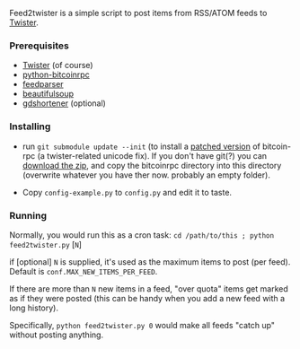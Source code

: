 Feed2twister is a simple script to post items from RSS/ATOM feeds to [Twister](http://twister.net.co).

### Prerequisites

* [Twister](http://twister.net.co/) (of course)
* [python-bitcoinrpc](https://pypi.python.org/pypi/python-bitcoinrpc/)
* [feedparser](https://pypi.python.org/pypi/feedparser/)
* [beautifulsoup](https://pypi.python.org/pypi/beautifulsoup4/)
* [gdshortener](https://github.com/torre76/gd_shortener/) (optional)

### Installing

 * run `git submodule update --init`
   (to install a [patched version](https://github.com/thedod/python-bitcoinrpc/tree/unicode-fix-for-twister)
   of bitcoin-rpc (a twister-related unicode fix).
   If you don't have git(?) you can [download the zip](https://github.com/thedod/python-bitcoinrpc/archive/unicode-fix-for-twister.zip),
   and copy the bitcoinrpc directory into this directory (overwrite whatever you have ther now. probably an empty folder).

 * Copy `config-example.py` to `config.py` and edit it to taste.

### Running

Normally, you would run this as a cron task: `cd /path/to/this ; python feed2twister.py` [`N`]

if [optional] `N` is supplied, it's used as the maximum items to post (per feed). Default is `conf.MAX_NEW_ITEMS_PER_FEED`.

If there are more than `N` new items in a feed, "over quota" items get marked as if they were posted
(this can be handy when you add a new feed with a long history).

Specifically, `python feed2twister.py 0` would make all feeds "catch up" without posting anything.

